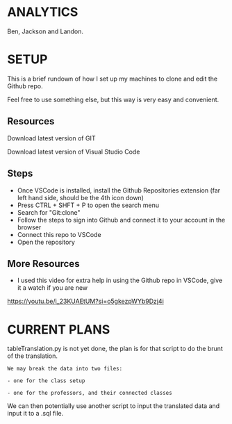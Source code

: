 # ANALYTICS
Ben, Jackson and Landon.

# SETUP
This is a brief rundown of how I set up my machines to clone and edit the Github repo.

Feel free to use something else, but this way is very easy and convenient.

## Resources
Download latest version of GIT

Download latest version of Visual Studio Code

## Steps 
- Once VSCode is installed, install the Github Repositories extension
    (far left hand side, should be the 4th icon down)
- Press CTRL + SHFT + P to open the search menu
- Search for "Git:clone"
- Follow the steps to sign into Github and connect it to your account in the browser
- Connect this repo to VSCode 
- Open the repository

## More Resources
- I used this video for extra help in using the Github repo in VSCode, give it a watch if you are new

https://youtu.be/i_23KUAEtUM?si=o5gkezpWYb9Dzj4i

# CURRENT PLANS
tableTranslation.py is not yet done, the plan is for that script to do the brunt of the translation.
    
    We may break the data into two files:

    - one for the class setup
    
    - one for the professors, and their connected classes

We can then potentially use another script to input the translated data and input it to a .sql file.
   